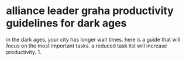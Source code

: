 # alliance leader graha productivity guidelines for dark ages
in the dark ages,
your city has longer wait times.
here is a guide that will focus on the most important tasks.
a reduced task list will increase productivity.
1. 
